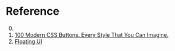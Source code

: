 # Reference

0. []()
0. [100 Modern CSS Buttons. Every Style That You Can Imagine.](https://github.com/uihaven/ui-buttons)
0. [Floating UI](https://www.floating-ui.com/)

